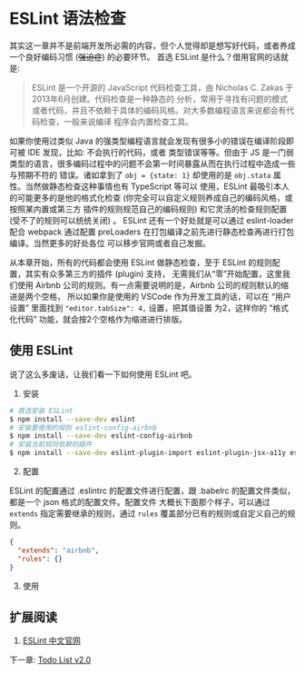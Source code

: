 # ESLint 语法检查

其实这一章并不是前端开发所必需的内容，但个人觉得却是想写好代码，或者养成一个良好编码习惯 (~~强迫症~~) 的必要环节。
首选 ESLint 是什么？借用官网的话就是:

> ESLint 是一个开源的 JavaScript 代码检查工具，由 Nicholas C. Zakas 于2013年6月创建。代码检查是一种静态的
分析，常用于寻找有问题的模式或者代码，并且不依赖于具体的编码风格。对大多数编程语言来说都会有代码检查，一般来说编译
程序会内置检查工具。

如果你使用过类似 Java 的强类型编程语言就会发现有很多小的错误在编译阶段即可被 IDE 发现，比如: 不会执行的代码，或者
类型错误等等。但由于 JS 是一门弱类型的语言，很多编码过程中的问题不会第一时间暴露从而在执行过程中造成一些与预期不符的
错误。诸如拿到了 `obj = {state: 1}` 却使用的是 `obj.stata` 属性。当然做静态检查这种事情也有 TypeScript 等可以
使用，ESLint 最吸引本人的可能更多的是他的格式化检查 (你完全可以自定义规则养成自己的编码风格，或按照某内置或第三方
插件的规则规范自己的编码规则) 和它灵活的检查规则配置 (受不了的规则可以统统关闭) 。 ESLint 还有一个好处就是可以通过 
eslint-loader 配合 webpack 通过配置 preLoaders 在打包编译之前先进行静态检查再进行打包编译。当然更多的好处各位
可以移步官网或者自己发掘。

从本章开始，所有的代码都会使用 ESLint 做静态检查，至于 ESLint 的规则配置，其实有众多第三方的插件 (plugin) 支持，
无需我们从“零”开始配置，这里我们使用 Airbnb 公司的规则。有一点需要说明的是，Airbnb 公司的规则默认的缩进是两个空格，
所以如果你是使用的 VSCode 作为开发工具的话，可以在 “用户设置” 里面找到 `"editor.tabSize": 4,` 设置，把其值设置
为2，这样你的 “格式化代码” 功能，就会按2个空格作为缩进进行排版。

## 使用 ESLint

说了这么多废话，让我们看一下如何使用 ESLint 吧。

1. 安装

```bash
# 首选安装 ESLint
$ npm install --save-dev eslint
# 安装要使用的规则 eslint-config-airbnb
$ npm install --save-dev eslint-config-airbnb
# 安装当前规则依赖的插件
$ npm install --save-dev eslint-plugin-import eslint-plugin-jsx-a11y eslint-plugin-react
```

2. 配置

ESLint 的配置通过 .eslintrc 的配置文件进行配置，跟 .babelrc 的配置文件类似，都是一个 json 格式的配置文件。配置文件
大概长下面那个样子，可以通过 `extends` 指定需要继承的规则，通过 `rules` 覆盖部分已有的规则或自定义自己的规则。

```json
{
  "extends": "airbnb",
  "rules": {}
}
```

3. 使用



## 扩展阅读

1. [ESLint 中文官网](http://eslint.cn/docs/about/)

下一章: [Todo List v2.0](../lesson105/README.md)
